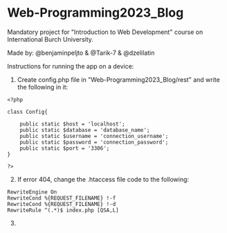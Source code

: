 # Web-Programming2023_Blog
Mandatory project for "Introduction to Web Development" course on International Burch University.

Made by: @benjaminpeljto & @Tarik-7 & @dzelilatin

Instructions for running the app on a device:

1. Create config.php file in "Web-Programming2023_Blog/rest" and write the following in it:
```hack
<?php

class Config{

    public static $host = 'localhost';
    public static $database = 'database_name'; 
    public static $username = 'connection_username';
    public static $password = 'connection_password';
    public static $port = '3306';
}

?>
```
2. If error 404, change the .htaccess file code to the following:
  ```ApacheConf
  RewriteEngine On
  RewriteCond %{REQUEST_FILENAME} !-f
  RewriteCond %{REQUEST_FILENAME} !-d
  RewriteRule ^(.*)$ index.php [QSA,L]
```

3. 
